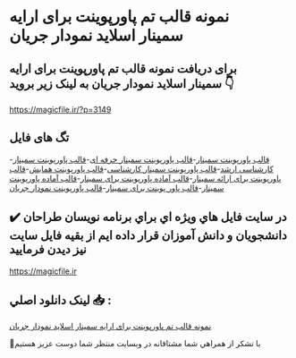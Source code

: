 # نمونه قالب تم پاورپوینت برای ارایه سمینار اسلاید نمودار جریان

## برای دریافت نمونه قالب تم پاورپوینت برای ارایه سمینار اسلاید نمودار جریان به لینک زیر بروید 👇

https://magicfile.ir/?p=3149

## تگ های فایل

-[قالب پاورپوینت سمینار](https://magicfile.ir/product/%d9%82%d8%a7%d9%84%d8%a8-%d9%be%d8%a7%d9%88%d8%b1%d9%be%d9%88%db%8c%d9%86%d8%aa-%d8%a8%d8%b1%d8%a7%db%8c-%d8%a7%d8%b1%d8%a7%db%8c%d9%87-%d8%b3%d9%85%db%8c%d9%86%d8%a7%d8%b1%d8%a7%d8%b3%d9%84%d8%a7%db%8c%d8%af-%d9%86%d9%85%d9%88%d8%af%d8%a7%d8%b1-%d8%ac%d8%b1%db%8c%d8%a7%d9%86/)-[قالب پاورپوینت سمینار حرفه ای](https://magicfile.ir/product/%d9%82%d8%a7%d9%84%d8%a8-%d9%be%d8%a7%d9%88%d8%b1%d9%be%d9%88%db%8c%d9%86%d8%aa-%d8%a8%d8%b1%d8%a7%db%8c-%d8%a7%d8%b1%d8%a7%db%8c%d9%87-%d8%b3%d9%85%db%8c%d9%86%d8%a7%d8%b1%d8%a7%d8%b3%d9%84%d8%a7%db%8c%d8%af-%d9%86%d9%85%d9%88%d8%af%d8%a7%d8%b1-%d8%ac%d8%b1%db%8c%d8%a7%d9%86/)-[قالب پاورپوینت سمینار کارشناسی ارشد](https://magicfile.ir/product/%d9%82%d8%a7%d9%84%d8%a8-%d9%be%d8%a7%d9%88%d8%b1%d9%be%d9%88%db%8c%d9%86%d8%aa-%d8%a8%d8%b1%d8%a7%db%8c-%d8%a7%d8%b1%d8%a7%db%8c%d9%87-%d8%b3%d9%85%db%8c%d9%86%d8%a7%d8%b1%d8%a7%d8%b3%d9%84%d8%a7%db%8c%d8%af-%d9%86%d9%85%d9%88%d8%af%d8%a7%d8%b1-%d8%ac%d8%b1%db%8c%d8%a7%d9%86/)-[قالب پاورپوینت سمینار کارشناسی](https://magicfile.ir/product/%d9%82%d8%a7%d9%84%d8%a8-%d9%be%d8%a7%d9%88%d8%b1%d9%be%d9%88%db%8c%d9%86%d8%aa-%d8%a8%d8%b1%d8%a7%db%8c-%d8%a7%d8%b1%d8%a7%db%8c%d9%87-%d8%b3%d9%85%db%8c%d9%86%d8%a7%d8%b1%d8%a7%d8%b3%d9%84%d8%a7%db%8c%d8%af-%d9%86%d9%85%d9%88%d8%af%d8%a7%d8%b1-%d8%ac%d8%b1%db%8c%d8%a7%d9%86/)-[قالب پاورپوینت همایش](https://magicfile.ir/product/%d9%82%d8%a7%d9%84%d8%a8-%d9%be%d8%a7%d9%88%d8%b1%d9%be%d9%88%db%8c%d9%86%d8%aa-%d8%a8%d8%b1%d8%a7%db%8c-%d8%a7%d8%b1%d8%a7%db%8c%d9%87-%d8%b3%d9%85%db%8c%d9%86%d8%a7%d8%b1%d8%a7%d8%b3%d9%84%d8%a7%db%8c%d8%af-%d9%86%d9%85%d9%88%d8%af%d8%a7%d8%b1-%d8%ac%d8%b1%db%8c%d8%a7%d9%86/)-[قالب پاورپوینت برای ارائه سمینار](https://magicfile.ir/product/%d9%82%d8%a7%d9%84%d8%a8-%d9%be%d8%a7%d9%88%d8%b1%d9%be%d9%88%db%8c%d9%86%d8%aa-%d8%a8%d8%b1%d8%a7%db%8c-%d8%a7%d8%b1%d8%a7%db%8c%d9%87-%d8%b3%d9%85%db%8c%d9%86%d8%a7%d8%b1%d8%a7%d8%b3%d9%84%d8%a7%db%8c%d8%af-%d9%86%d9%85%d9%88%d8%af%d8%a7%d8%b1-%d8%ac%d8%b1%db%8c%d8%a7%d9%86/)-[قالب آماده پاورپوینت برای سمینار](https://magicfile.ir/product/%d9%82%d8%a7%d9%84%d8%a8-%d9%be%d8%a7%d9%88%d8%b1%d9%be%d9%88%db%8c%d9%86%d8%aa-%d8%a8%d8%b1%d8%a7%db%8c-%d8%a7%d8%b1%d8%a7%db%8c%d9%87-%d8%b3%d9%85%db%8c%d9%86%d8%a7%d8%b1%d8%a7%d8%b3%d9%84%d8%a7%db%8c%d8%af-%d9%86%d9%85%d9%88%d8%af%d8%a7%d8%b1-%d8%ac%d8%b1%db%8c%d8%a7%d9%86/)-[قالب آماده پاورپوینت سمینار](https://magicfile.ir/product/%d9%82%d8%a7%d9%84%d8%a8-%d9%be%d8%a7%d9%88%d8%b1%d9%be%d9%88%db%8c%d9%86%d8%aa-%d8%a8%d8%b1%d8%a7%db%8c-%d8%a7%d8%b1%d8%a7%db%8c%d9%87-%d8%b3%d9%85%db%8c%d9%86%d8%a7%d8%b1%d8%a7%d8%b3%d9%84%d8%a7%db%8c%d8%af-%d9%86%d9%85%d9%88%d8%af%d8%a7%d8%b1-%d8%ac%d8%b1%db%8c%d8%a7%d9%86/)-[قالب پاور پوینت برای سمینار](https://magicfile.ir/product/%d9%82%d8%a7%d9%84%d8%a8-%d9%be%d8%a7%d9%88%d8%b1%d9%be%d9%88%db%8c%d9%86%d8%aa-%d8%a8%d8%b1%d8%a7%db%8c-%d8%a7%d8%b1%d8%a7%db%8c%d9%87-%d8%b3%d9%85%db%8c%d9%86%d8%a7%d8%b1%d8%a7%d8%b3%d9%84%d8%a7%db%8c%d8%af-%d9%86%d9%85%d9%88%d8%af%d8%a7%d8%b1-%d8%ac%d8%b1%db%8c%d8%a7%d9%86/)-[قالب پاورپوینت نمودار جریان](https://magicfile.ir/product/%d9%82%d8%a7%d9%84%d8%a8-%d9%be%d8%a7%d9%88%d8%b1%d9%be%d9%88%db%8c%d9%86%d8%aa-%d8%a8%d8%b1%d8%a7%db%8c-%d8%a7%d8%b1%d8%a7%db%8c%d9%87-%d8%b3%d9%85%db%8c%d9%86%d8%a7%d8%b1%d8%a7%d8%b3%d9%84%d8%a7%db%8c%d8%af-%d9%86%d9%85%d9%88%d8%af%d8%a7%d8%b1-%d8%ac%d8%b1%db%8c%d8%a7%d9%86/)

## ✔️ در سايت فايل هاي ويژه اي براي برنامه نويسان طراحان دانشجويان و دانش آموزان قرار داده ايم از بقيه فايل سايت نيز ديدن فرماييد

https://magicfile.ir


## لينک دانلود اصلي 📥 :

[نمونه قالب تم پاورپوینت برای ارایه سمینار اسلاید نمودار جریان](https://magicfile.ir/product/%d9%82%d8%a7%d9%84%d8%a8-%d9%be%d8%a7%d9%88%d8%b1%d9%be%d9%88%db%8c%d9%86%d8%aa-%d8%a8%d8%b1%d8%a7%db%8c-%d8%a7%d8%b1%d8%a7%db%8c%d9%87-%d8%b3%d9%85%db%8c%d9%86%d8%a7%d8%b1%d8%a7%d8%b3%d9%84%d8%a7%db%8c%d8%af-%d9%86%d9%85%d9%88%d8%af%d8%a7%d8%b1-%d8%ac%d8%b1%db%8c%d8%a7%d9%86/) 


🙏با تشکر از همراهي شما مشتاقانه در وبسایت منتظر شما دوست عزیز هستیم

